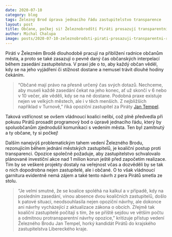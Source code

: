 ```yaml
---
date: 2020-07-10
category: blog
tags: Železný Brod úprava jednacího řádu zastupitelstvo transparence 
layout: post
title: Občane, počkej si! Železnobrodští Piráti prosazují transparentní a vstřícnou radnici navzdory vedení města 
author: Michal Chalupa
image: posts/2020-07-10-zeleznobrodsti-pirati-prosazuji-transparentni-radnici-navzdory-vedeni-mesta.jpg
---
```

Piráti v Železném Brodě dlouhodobě pracují na přiblížení radnice občanům města, a proto se také zasazují o pevně daný čas občanských interpelací během zasedání zastupitelstva. V praxi jde o to, aby každý občan věděl, kdy se na jeho vyjádření či stížnost dostane a nemusel trávit dlouhé hodiny čekáním.

> “Občané mají právo na přesně určený čas svých dotazů. Nechceme, aby museli každé zasedání čekat na jeho konec, ať už skončí v 6 nebo v 10 večer, ale věděli, kdy se na ně dostane. Podobná praxe existuje nejen ve velkých městech, ale i v těch menších. Z nejbližších například v Turnově,” říká opoziční zastupitel za Piráty [Jan Tempel](/lide/jan-tempel).

Taková vstřícnost se ovšem vládnoucí koalici nelíbí, což plně předvedla při pokusu Pirátů prosadit programový bod o úpravě jednacího řádu, který by spoluobčanům zjednodušil komunikaci s vedením města. Ten byl zamítnutý a ty občane, ty si počkej!

Dalším nanejvýš problematickým tahem vedení Železného Brodu, rezonujícím během jednání městských zastupitelů, je koaliční postup proti transparenci. Opozice společně požaduje, aby zastupitelstvo schvalovalo plánované investiční akce nad 1 milion korun ještě před započetím realizace. Tím by se veškeré projekty dostaly na veřejnost včas a dozvěděli by se tak o nich dopodrobna nejen zastupitelé, ale i občané. O to však vládnoucí garnitura evidentně nemá zájem a také tento návrh z pera Pirátů smetla ze stolu.

> “Je velmi smutné, že se koalice spoléhá na kalkul a v případě, kdy na posledním zasedání, vinou absence dvou koaličních zastupitelů, došlo k patové situaci, neodsouhlasila nejen opoziční návrhy, ale dokonce ani návrhy vycházející z aktualizace zákona o obcích. Zřejmě tak koaliční zastupitelé počítají s tím, že se příště sejdou ve větším počtu a odmítnou protransparentní návrhy opozice,” kritizuje přístup vedení Železného Brodu Jan Tempel, horký kandidát Pirátů do krajského zastupitelstva Libereckého kraje.
